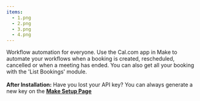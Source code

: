 ```yaml
---
items:
  - 1.png
  - 2.png
  - 3.png
  - 4.png
---
```


Workflow automation for everyone. Use the Cal.com app in Make to automate your workflows when a booking is created, rescheduled, cancelled or when a meeting has ended. You can also get all your booking with the 'List Bookings' module.<br /><br />**After Installation:** Have you lost your API key? You can always generate a new key on the <a href="/apps/make/setup">**<ins>Make Setup Page</ins>**</a>
